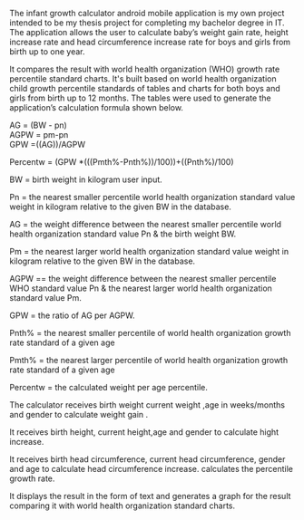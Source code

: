 The infant growth calculator android mobile application is my own project intended to be my thesis project for completing my bachelor degree in IT.
The application allows the user to calculate baby’s weight gain rate, height increase rate and head circumference increase rate for boys and girls from birth up to one year.


It compares the result with world health organization (WHO) growth rate percentile standard charts. 
It's built based on world health organization child growth percentile standards of tables and charts for both boys and girls from birth up to 12 months. The tables were used to generate the application’s calculation formula shown below.


AG = (BW - pn)							             
AGPW = pm-pn							              
GPW =((AG))/AGPW   

Percentw = (GPW *(((Pmth%-Pnth%))/100))+((Pnth%)/100)		 
 
BW = birth weight in kilogram user input.

Pn = the nearest smaller percentile world health organization standard value weight in kilogram relative to the given BW in the database.

AG = the weight difference between the nearest smaller percentile world health organization standard value Pn & the birth weight BW.

Pm = the nearest larger world health organization standard value weight in kilogram relative to the given BW in the database.

AGPW == the weight difference between the nearest smaller percentile WHO standard value Pn & the nearest larger world health 
organization standard value Pm.

GPW = the ratio of AG per AGPW.

Pnth% = the nearest smaller percentile of world health organization growth rate standard of a given age 

Pmth% = the nearest larger percentile of world health organization growth rate standard of a given age 

Percentw = the calculated weight per age percentile.



The calculator receives birth weight  current weight ,age in weeks/months and gender to calculate weight gain .

It receives birth height, current height,age and gender to calculate hight increase.

It receives birth head circumference, current head circumference, gender and age to calculate head circumference increase.
calculates the percentile growth rate. 

It displays the result in the form of text and generates a graph  for the result comparing it with  world health organization standard charts.
